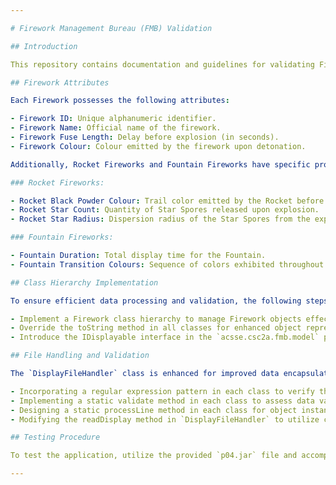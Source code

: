 ```yaml
---

# Firework Management Bureau (FMB) Validation 

## Introduction

This repository contains documentation and guidelines for validating Firework Display transmissions, as per the requirements outlined by the Firework Management Bureau (FMB). It includes information about the attributes of Rocket Fireworks and Fountain Fireworks, along with instructions for data formatting, class hierarchy implementation, and testing procedures.

## Firework Attributes

Each Firework possesses the following attributes:

- Firework ID: Unique alphanumeric identifier.
- Firework Name: Official name of the firework.
- Firework Fuse Length: Delay before explosion (in seconds).
- Firework Colour: Colour emitted by the firework upon detonation.

Additionally, Rocket Fireworks and Fountain Fireworks have specific properties:

### Rocket Fireworks:

- Rocket Black Powder Colour: Trail color emitted by the Rocket before explosion.
- Rocket Star Count: Quantity of Star Spores released upon explosion.
- Rocket Star Radius: Dispersion radius of the Star Spores from the explosion’s epicenter.

### Fountain Fireworks:

- Fountain Duration: Total display time for the Fountain.
- Fountain Transition Colours: Sequence of colors exhibited throughout the Fountain’s display duration.

## Class Hierarchy Implementation

To ensure efficient data processing and validation, the following steps are mandated:

- Implement a Firework class hierarchy to manage Firework objects effectively.
- Override the toString method in all classes for enhanced object representation.
- Introduce the IDisplayable interface in the `acsse.csc2a.fmb.model` package with a display method for consistent printing of the class’s textual representation to the console.

## File Handling and Validation

The `DisplayFileHandler` class is enhanced for improved data encapsulation and processing. Key modifications include:

- Incorporating a regular expression pattern in each class to verify the completeness of data for object construction.
- Implementing a static validate method in each class to assess data validity based on the provided line.
- Designing a static processLine method in each class for object instantiation based on the provided line.
- Modifying the readDisplay method in `DisplayFileHandler` to utilize class-specific methods for data validation and processing.

## Testing Procedure

To test the application, utilize the provided `p04.jar` file and accompanying text files, categorized as Dirty, Partial, and Clean files. Call the `P04MainTester` class’s main method in your Main class for testing purposes.

---
```

